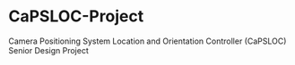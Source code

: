 CaPSLOC-Project
===============

Camera Positioning System Location and Orientation Controller (CaPSLOC) Senior Design Project
